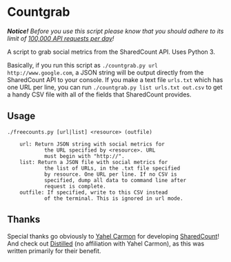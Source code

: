 # Countgrab

_**Notice!** Before you use this script please know that you should adhere to its limit of [100,000 API requests per day](http://sharedcount.com/documentation.php)!_

A script to grab social metrics from the SharedCount API. Uses Python 3.

Basically, if you run this script as `./countgrab.py url http://www.google.com`, a JSON string will be output directly from the SharedCount API to your console. If you make a text file `urls.txt` which has one URL per line, you can run `./countgrab.py list urls.txt out.csv` to get a handy CSV file with all of the fields that SharedCount provides.

## Usage

```
./freecounts.py [url|list] <resource> (outfile)

    url: Return JSON string with social metrics for
            the URL specified by <resource>. URL
            must begin with "http://".
    list: Return a JSON file with social metrics for
            the list of URLs, in the .txt file specified
            by resource. One URL per line. If no CSV is
            specified, dump all data to command line after
            request is complete.
    outfile: If specified, write to this CSV instead
            of the terminal. This is ignored in url mode.
```

## Thanks

Special thanks go obviously to [Yahel Carmon](http://yahelc.com/) for developing [SharedCount](http://sharedcount.com/)! And check out [Distilled](http://www.distilled.net/) (no affiliation with Yahel Carmon), as this was written primarily for their benefit.
